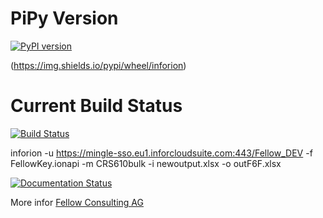 # PiPy Version 
[![PyPI version](https://badge.fury.io/py/inforion.svg)](https://badge.fury.io/py/inforion)

(https://img.shields.io/pypi/wheel/inforion)
# Current Build Status

[![Build Status](https://dev.azure.com/InforOS/InforION/_apis/build/status/dajor.inforion?branchName=master)](https://dev.azure.com/InforOS/InforION/_build/latest?definitionId=2&branchName=master)



inforion -u https://mingle-sso.eu1.inforcloudsuite.com:443/Fellow_DEV -f FellowKey.ionapi -m CRS610bulk -i newoutput.xlsx -o outF6F.xlsx


[![Documentation Status](https://readthedocs.org/projects/inforion/badge/?version=latest)](https://inforion.readthedocs.io/de/latest/?badge=latest)

More infor [Fellow Consulting AG](https://www.fellow-consulting.com/)

